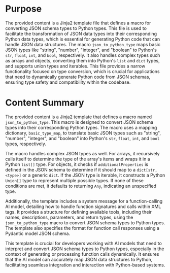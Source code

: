 # Purpose
The provided content is a Jinja2 template file that defines a macro for converting JSON schema types to Python types. This file is used to facilitate the transformation of JSON data types into their corresponding Python data types, which is essential for generating Python code that can handle JSON data structures. The macro `json_to_python_type` maps basic JSON types like "string", "number", "integer", and "boolean" to Python's `str`, `float`, `int`, and `bool`, respectively. It also handles complex types such as arrays and objects, converting them into Python's `list` and `dict` types, and supports union types and iterables. This file provides a narrow functionality focused on type conversion, which is crucial for applications that need to dynamically generate Python code from JSON schemas, ensuring type safety and compatibility within the codebase.
# Content Summary
The provided content is a Jinja2 template that defines a macro named `json_to_python_type`. This macro is designed to convert JSON schema types into their corresponding Python types. The macro uses a mapping dictionary, `basic_type_map`, to translate basic JSON types such as "string", "number", "integer", and "boolean" into Python's `str`, `float`, `int`, and `bool` types, respectively.

The macro handles complex JSON types as well. For arrays, it recursively calls itself to determine the type of the array's items and wraps it in a Python `list[]` type. For objects, it checks if `additionalProperties` is defined in the JSON schema to determine if it should map to a `dict[str, <type>]` or a generic `dict`. If the JSON type is iterable, it constructs a Python `Union[]` type to represent multiple possible types. If none of these conditions are met, it defaults to returning `Any`, indicating an unspecified type.

Additionally, the template includes a system message for a function-calling AI model, detailing how to handle function signatures and calls within XML tags. It provides a structure for defining available tools, including their names, descriptions, parameters, and return types, using the `json_to_python_type` macro to convert JSON schema types to Python types. The template also specifies the format for function call responses using a Pydantic model JSON schema.

This template is crucial for developers working with AI models that need to interpret and convert JSON schema types to Python types, especially in the context of generating or processing function calls dynamically. It ensures that the AI model can accurately map JSON data structures to Python, facilitating seamless integration and interaction with Python-based systems.
